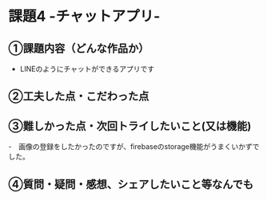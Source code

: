 # 課題4 -チャットアプリ-

## ①課題内容（どんな作品か）
- LINEのようにチャットができるアプリです

## ②工夫した点・こだわった点

## ③難しかった点・次回トライしたいこと(又は機能)
-　画像の登録をしたかったのですが、firebaseのstorage機能がうまくいかずでした。

## ④質問・疑問・感想、シェアしたいこと等なんでも

